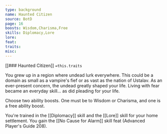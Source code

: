```yaml
---
type: background
name: Haunted Citizen 
source: BotD
page: 16
boosts: Wisdom,Charisma,Free
skills: Diplomacy,Lore
lore: 
feat: 
traits: 
misc: 
---
```


[[### Haunted Citizen]]
`=this.traits`


You grew up in a region where undead lurk everywhere. This could be a domain as small as a vampire's fief or as vast as the nation of Ustalav. As an ever-present concern, the undead greatly shaped your life. Living with fear became an everyday skill... as did pleading for your life.

Choose two ability boosts. One must be to Wisdom or Charisma, and one is a free ability boost.

You're trained in the [[Diplomacy]] skill and the [[Lore]] skill for your home settlement. You gain the [[No Cause for Alarm]] skill feat (Advanced Player's Guide 208).

